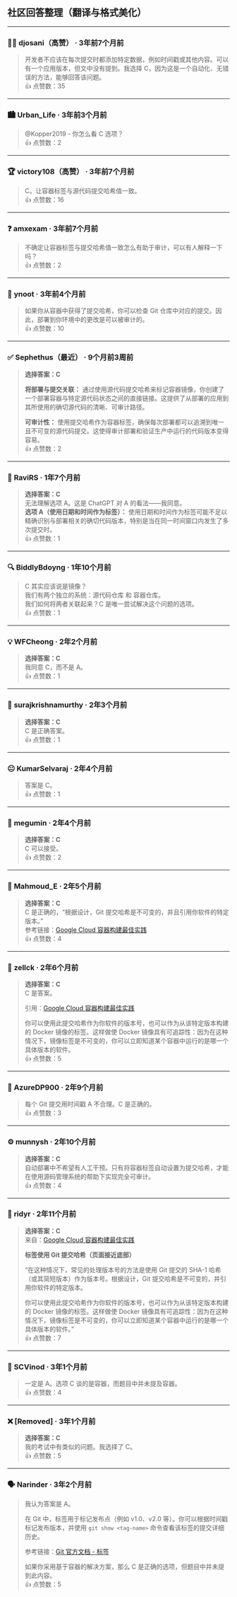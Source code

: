 ## 社区回答整理（翻译与格式美化）

---

### 🧑‍💻 **djosani**（高赞） · 3年前7个月前  
> 开发者不应该在每次提交时都添加特定数据，例如时间戳或其他内容。可以有一个应用版本，但文中没有提到。我选择 C，因为这是一个自动化、无错误的方法，能够回答该问题。  
👍 点赞数：35

---

### 🏙 **Urban_Life** · 3年前3个月前  
> @Kopper2019 - 你怎么看 C 选项？  
👍 点赞数：2

---

### 🏆 **victory108**（高赞） · 3年前7个月前  
> C。让容器标签与源代码提交哈希值一致。  
👍 点赞数：16

---

### ❓ **amxexam** · 3年前7个月前  
> 不确定让容器标签与提交哈希值一致怎么有助于审计，可以有人解释一下吗？  
👍 点赞数：2

---

### 💬 **ynoot** · 3年前4个月前  
> 如果你从容器中获得了提交哈希，你可以检查 Git 仓库中对应的提交。因此，部署到你环境中的更改是可以被审计的。  
👍 点赞数：10

---

### ✅ **Sephethus**（最近） · 9个月前3周前  
> **选择答案：C**  
>
> **将部署与提交关联：** 通过使用源代码提交哈希来标记容器镜像，你创建了一个部署容器与特定源代码状态之间的直接链接。这提供了从部署的应用到其所使用的确切源代码的清晰、可审计路径。  
>
> **可审计性：** 使用提交哈希作为容器标签，确保每次部署都可以追溯到唯一且不可变的源代码提交。这使得审计部署和验证生产中运行的代码版本变得容易。  
👍 点赞数：2

---

### 🤖 **RaviRS** · 1年7个月前  
> **选择答案：C**  
> 无法理解选项 A。这是 ChatGPT 对 A 的看法——我同意。  
> **选项 A（使用日期和时间作为标签）：** 使用日期和时间作为标签可能不足以精确识别与部署相关的确切代码版本，特别是当在同一时间窗口内发生了多次提交时。  
👍 点赞数：1

---

### 🔍 **BiddlyBdoyng** · 1年10个月前  
> C 其实应该说是镜像？  
> 我们有两个独立的系统：源代码仓库 和 容器仓库。  
> 我们如何将两者关联起来？C 是唯一尝试解决这个问题的选项。  
👍 点赞数：1

---

### 💡 **WFCheong** · 2年2个月前  
> **选择答案：C**  
> 我同意 C，而不是 A。  
👍 点赞数：1

---

### 🧠 **surajkrishnamurthy** · 2年3个月前  
> **选择答案：C**  
> C 是正确答案。  
👍 点赞数：1

---

### 😐 **KumarSelvaraj** · 2年4个月前  
> 答案是 C。  
👍 点赞数：1

---

### 🙂 **megumin** · 2年4个月前  
> **选择答案：C**  
> C 可以接受。  
👍 点赞数：2

---

### 📘 **Mahmoud_E** · 2年5个月前  
> **选择答案：C**  
> C 是正确的，“根据设计，Git 提交哈希是不可变的，并且引用你软件的特定版本。”  
> 参考链接：[Google Cloud 容器构建最佳实践](https://cloud.google.com/architecture/best-practices-for-building-containers#tagging_using_the_git_commit_hash)  
👍 点赞数：4

---

### 🔗 **zellck** · 2年6个月前  
> **选择答案：C**  
> C 是答案。  
>  
> 引用：[Google Cloud 容器构建最佳实践](https://cloud.google.com/architecture/best-practices-for-building-containers#tagging_using_the_git_commit_hash)  
>  
> 你可以使用此提交哈希作为你软件的版本号，也可以作为从该特定版本构建的 Docker 镜像的标签。这样做使 Docker 镜像具有可追踪性：因为在这种情况下，镜像标签是不可变的，你可以立即知道某个容器中运行的是哪一个具体版本的软件。  
👍 点赞数：5

---

### 📅 **AzureDP900** · 2年9个月前  
> 每个 Git 提交用时间戳 A 不合理。C 是正确的。  
👍 点赞数：3

---

### ⚙️ **munnysh** · 2年10个月前  
> **选择答案：C**  
> 自动部署中不希望有人工干预。只有将容器标签自动设置为提交哈希，才能在使用源码管理系统的帮助下实现完全可审计。  
👍 点赞数：4

---

### 📖 **ridyr** · 2年11个月前  
> **选择答案：C**  
> 来自：[Google Cloud 容器构建最佳实践](https://cloud.google.com/architecture/best-practices-for-building-containers)  
>  
> **标签使用 Git 提交哈希（页面接近底部）**  
>  
> “在这种情况下，常见的处理版本号的方法是使用 Git 提交的 SHA-1 哈希（或其简短版本）作为版本号。根据设计，Git 提交哈希是不可变的，并引用你软件的特定版本。  
>
> 你可以使用此提交哈希作为你软件的版本号，也可以作为从该特定版本构建的 Docker 镜像的标签。这样做使 Docker 镜像具有可追踪性：因为在这种情况下，镜像标签是不可变的，你可以立即知道某个容器中运行的是哪一个具体版本的软件。”  
👍 点赞数：7

---

### 🧓 **SCVinod** · 3年1个月前  
> 一定是 A。选项 C 谈的是容器，而题目中并未提及容器。  
👍 点赞数：4

---

### ❌ **[Removed]** · 3年1个月前  
> **选择答案：C**  
> 我的考试中有类似的问题。我选择了 C。  
👍 点赞数：5

---

### 🗣 **Narinder** · 3年2个月前  
> 我认为答案是 A。  
>
> 在 Git 中，标签用于标记发布点（例如 v1.0、v2.0 等）。你可以根据时间戳标记发布版本，并使用 `git show <tag-name>` 命令查看该标签的提交详细历史。  
>
> 参考链接：[Git 官方文档 - 标签](https://git-scm.com/book/en/v2/Git-Basics-Tagging)  
>
> 如果你采用基于容器的解决方案，那么 C 是正确的选项，但题目中并未提到此内容。  
👍 点赞数：5
